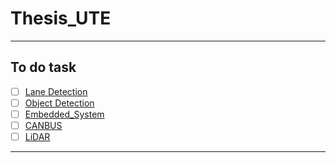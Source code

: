 # Thesis_UTE

---
## To do task 
- [ ] [Lane Detection]()
- [ ] [Object Detection]()
- [ ] [Embedded_System](https://github.com/dotrannhattuong/Thesis_UTE/tree/main/Embedded_System)
- [ ] [CANBUS]()
- [ ] [LiDAR]()
---
